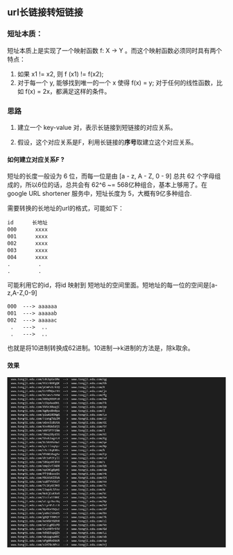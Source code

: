 ## url长链接转短链接

### 短址本质：
短址本质上是实现了一个映射函数 f: X -> Y 。而这个映射函数必须同时具有两个特点：
1. 如果 x1 != x2, 则 f (x1) != f(x2);
2. 对于每一个 y, 能够找到唯一的一个 x 使得 f(x) = y;
对于任何的线性函数，比如 f(x) = 2x，都满足这样的条件。


### 思路

1. 建立一个 key-value 对，表示长链接到短链接的对应关系。

2. 假设，这个对应关系是F，利用长链接的**序号**取建立这个对应关系。


#### 如何建立对应关系F ? 

短址的长度一般设为 6 位，而每一位是由 [a - z, A - Z, 0 - 9] 总共 62 个字母组成的，所以6位的话，总共会有 62^6 ~= 568亿种组合，基本上够用了。在google URL shortener 服务中，短址长度为 5，大概有9亿多种组合.


需要转换的长地址的url的格式，可能如下：
```
id      长地址
000      xxxx
001      xxxx
002      xxxx
003      xxxx
004      xxxx
.         .
.         .
```

可能利用它的id，将id 映射到 短地址的空间里面。短地址的每一位的空间是[a-z,A-Z,0-9]

```
000  ---> aaaaaa
001  ---> aaaaab
002  ---> aaaaac
 .   --->  ..
 .   --->  ..
```

也就是将10进制转换成62进制。10进制-->k进制的方法是，除k取余。


#### 效果
![](1.PNG)
